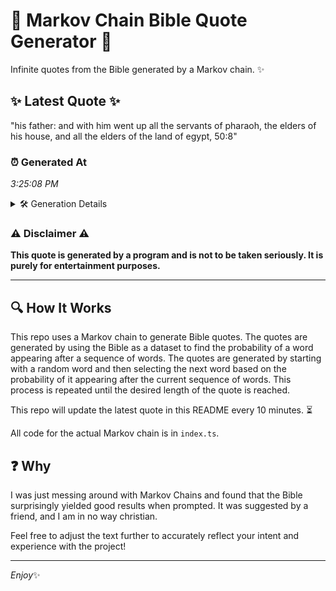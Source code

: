 # 📖 Markov Chain Bible Quote Generator 📖

Infinite quotes from the Bible generated by a Markov chain. ✨

## ✨ Latest Quote ✨
"his father: and with him went up all the servants of pharaoh, the elders of his house, and all the elders of the land of egypt, 50:8"

### ⏰ Generated At
*3:25:08 PM*

<details>
    <summary>🛠️ Generation Details</summary>
    <p>
        <strong>🌱 Seed:</strong> his<br>
        <strong>🔄 Iterations:</strong> 26<br>
        <strong>📜 Context History:</strong><br>[ his ]: father:<br>[ his, father: ]: and<br>[ his, father:, and ]: with<br>[ his, father:, and, with ]: him<br>[ his, father:, and, with, him ]: went<br>[ his, father:, and, with, him, went ]: up<br>[ father:, and, with, him, went, up ]: all<br>[ and, with, him, went, up, all ]: the<br>[ with, him, went, up, all, the ]: servants<br>[ him, went, up, all, the, servants ]: of<br>[ went, up, all, the, servants, of ]: pharaoh,<br>[ up, all, the, servants, of, pharaoh, ]: the<br>[ all, the, servants, of, pharaoh,, the ]: elders<br>[ the, servants, of, pharaoh,, the, elders ]: of<br>[ servants, of, pharaoh,, the, elders, of ]: his<br>[ of, pharaoh,, the, elders, of, his ]: house,<br>[ pharaoh,, the, elders, of, his, house, ]: and<br>[ the, elders, of, his, house,, and ]: all<br>[ elders, of, his, house,, and, all ]: the<br>[ of, his, house,, and, all, the ]: elders<br>[ his, house,, and, all, the, elders ]: of<br>[ house,, and, all, the, elders, of ]: the<br>[ and, all, the, elders, of, the ]: land<br>[ all, the, elders, of, the, land ]: of<br>[ the, elders, of, the, land, of ]: egypt,<br>[ elders, of, the, land, of, egypt, ]: 50:8<br>
    </p>
</details>

### ⚠️ Disclaimer ⚠️
**This quote is generated by a program and is not to be taken seriously. It is purely for entertainment purposes.**

---

## 🔍 How It Works

This repo uses a Markov chain to generate Bible quotes. The quotes are generated by using the Bible as a dataset to find the probability of a word appearing after a sequence of words. The quotes are generated by starting with a random word and then selecting the next word based on the probability of it appearing after the current sequence of words. This process is repeated until the desired length of the quote is reached.

This repo will update the latest quote in this README every 10 minutes. ⏳

All code for the actual Markov chain is in `index.ts`.

## ❓ Why

I was just messing around with Markov Chains and found that the Bible surprisingly yielded good results when prompted. 
It was suggested by a friend, and I am in no way christian.

Feel free to adjust the text further to accurately reflect your intent and experience with the project!

---

*Enjoy*✨
